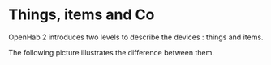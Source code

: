 # Things, items and Co

OpenHab 2 introduces two levels to describe the devices : things and items.

The following picture illustrates the difference between them.